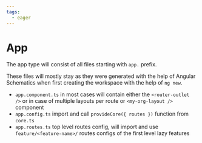 ```yaml
---
tags:
  - eager
---
```


# App

The app type will consist of all files starting with `app.` prefix.

These files will mostly stay as they were generated with the help of Angular Schematics when first
creating the workspace with the help of `ng new`.

- `app.component.ts` in most cases will contain either the `<router-outlet />` or in case of multiple
layouts per route or `<my-org-layout />` component
- `app.config.ts` import and call `provideCore({ routes })` function from `core.ts`
- `app.routes.ts` top level routes config, will import and use `feature/<feature-name>/` routes configs
of the first level lazy features

